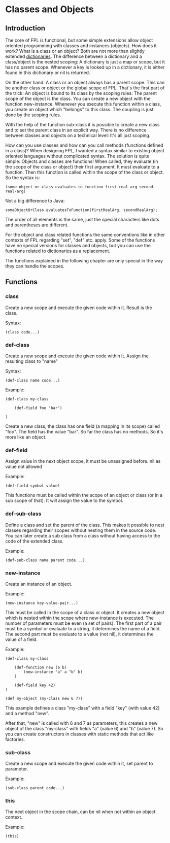 # Classes and Objects 

## Introduction

The core of FPL is functional, but some simple extensions allow object oriented programming with classes and instances (objects).
How does it work? What is a class or an object? Both are not more than slightly extended [dictionaries](dictionaries.md).
The difference between a dictionary and a class/object is the nested scoping: A dictionary is just a map or scope, but it
has no parent scope. Whenever a key is looked up in a dictionary, it is either found in this dictionary or nil is returned.

On the other hand: A class or an object always has a parent scope. This can be another class or object or the global scope
of FPL. That's the first part of the trick: An object is bound to its class by the scoping rules: The parent scope of the
object is the class. You can create a new object with the function new-instance. Whenever you execute this function within
a class, you create an object which "belongs" to this class. The coupling is just done by the scoping rules.

With the help of the function sub-class it is possible to create a new class and to set the parent class in an explicit
way. There is no difference between classes and objects on a technical level: It's all just scoping.

How can you use classes and how can you call methods (functions defined in a class)? When designing FPL, I wanted a syntax 
similar to existing object oriented languages without complicated syntax. The solution is quite simple: Objects and classes 
are functions! When called, they evaluate (in the scope of the class or object) their first argument. 
It must evaluate to a function. Then this function is called within the scope of the class or object. So the syntax is:

```
(some-object-or-class evaluates-to-function first-real-arg second-real-arg)
```
Not a big difference to Java:

```
someObjectOrClass.evaluatesToFunction(firstRealArg, secondRealArg);
```

The order of all elements is the same, just the special characters like dots and parentheses are different. 

For the object and class related functions the same conventions like in other contexts of FPL regarding "set",
"def" etc. apply. Some of the functions have no special versions for classes and objects, but you can use
the functions related to dictionaries as a replacement. 

The functions explained in the following chapter are only special in the way they can handle the scopes.

## Functions

### class
Create a new scope and execute the given code within it. Result is the class.

Syntax: 
```
(class code...)
```

### def-class
Create a new scope and execute the given code within it. Assign the resulting class to "name"

Syntax: 

```
(def-class name code...)
```

Example:

```
(def-class my-class 

	(def-field foo "bar")
	
)
```

Create a new class, the class has one field (a mapping in its scope) called "foo". The field has
the value "bar". So far the class has no methods. So it's more like an object.


### def-field
Assign value in the next object scope, it must be unassigned before. nil as value not allowed

Example: 

```
(def-field symbol value)
```

This functions must be called within the scope of an object or class (or in a sub scope of that). 
It will assign the value to the symbol.  

### def-sub-class

Define a class and set the parent of the class. This makes it possible to nest classes regarding
their scopes without nesting them in the source code. You can later create a sub class from a 
class without having access to the code of the extended class.

Example: 

```
(def-sub-class name parent code...)
```

### new-instance
Create an instance of an object.

Example: 

```
(new-instance key-value-pair...)
```

This must be called in the scope of a class or object. It creates a new object which is nested within
the scope where new-instance is executed. The number of parameters must be even (a set of pairs). The
first part of a pair must be a symbol or evaluate to a string, it determines the name of a field.
The second part must be evaluate to a value (not nil), it determines the value of a field. 

Example:

```
(def-class my-class 

	(def-function new (a b)
		(new-instance "a" a "b" b)
	)
	
	(def-field key 42)
)

(def my-object (my-class new 6 7))
```

This example defines a class "my-class" with a field "key" (with value 42) and a method "new".

After that, "new" is called with 6 and 7 as parameters, this creates a new object of the class
"my-class" with fields "a" (value 6) and "b" (value 7). So you can create constructors in 
classes with static methods that act like factories.


### sub-class
Create a new scope and execute the given code within it, set parent to parameter.

Example: 

```
(sub-class parent code...)
```

### this
The next object in the scope chain, can be nil when not within an object context.

Example: 

```
(this)
```
